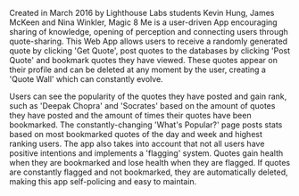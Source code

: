 Created in March 2016 by Lighthouse Labs students Kevin Hung, James McKeen and Nina Winkler, Magic 8 Me is a user-driven App encouraging sharing of knowledge, opening of perception and connecting users through quote-sharing. This Web App allows users to receive a randomly generated quote by clicking 'Get Quote', post quotes to the databases by clicking 'Post Quote' and bookmark quotes they have viewed. These quotes appear on their profile and can be deleted at any moment by the user, creating a 'Quote Wall' which can constantly evolve.  

Users can see the popularity of the quotes they have posted and gain rank, such as 'Deepak Chopra' and 'Socrates' based on the amount of quotes they have posted and the amount of times their quotes have been bookmarked. The constantly-changing 'What's Popular?' page posts stats based on most bookmarked quotes of the day and week and highest ranking users. The app also takes into account that not all users have positive intentions and implements a 'flagging' system. Quotes gain health when they are bookmarked and lose health when they are flagged. If quotes are constantly flagged and not bookmarked, they are automatically deleted, making this app self-policing and easy to maintain.

